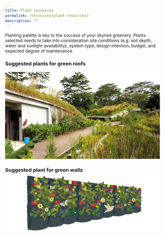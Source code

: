 ```yaml
---
title: Plant resources
permalink: /resources/plant-resources/
description: ""
---
```

Planting palette is key to the success of your skyrise greenery. Plants selected needs to take into consideration site conditions (e.g. soil depth, water and sunlight availability), system type, design intention, budget, and expected degree of maintenance. 

### **Suggested plants for green roofs**[](/files/Plant%20resources/suggested%20plant%20species%20for%20green%20roofs.pdf)

<img style="width:600px" src="/images/Skyrise%20Greenery/Kranji.jpg">

### **Suggested plant  for green walls** [![](/images/Graphics/pocket-green-wall-enhanced.png)](/files/Plant%20resources/suggested%20plant%20species%20for%20green%20walls.pdf)